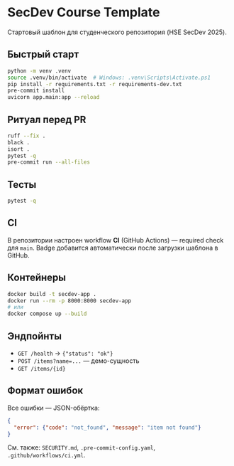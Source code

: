 # SecDev Course Template

Стартовый шаблон для студенческого репозитория (HSE SecDev 2025).

## Быстрый старт
```bash
python -m venv .venv
source .venv/bin/activate  # Windows: .venv\Scripts\Activate.ps1
pip install -r requirements.txt -r requirements-dev.txt
pre-commit install
uvicorn app.main:app --reload
```

## Ритуал перед PR
```bash
ruff --fix .
black .
isort .
pytest -q
pre-commit run --all-files
```

## Тесты
```bash
pytest -q
```

## CI
В репозитории настроен workflow **CI** (GitHub Actions) — required check для `main`.
Badge добавится автоматически после загрузки шаблона в GitHub.

## Контейнеры
```bash
docker build -t secdev-app .
docker run --rm -p 8000:8000 secdev-app
# или
docker compose up --build
```

## Эндпойнты
- `GET /health` → `{"status": "ok"}`
- `POST /items?name=...` — демо-сущность
- `GET /items/{id}`

## Формат ошибок
Все ошибки — JSON-обёртка:
```json
{
  "error": {"code": "not_found", "message": "item not found"}
}
```

См. также: `SECURITY.md`, `.pre-commit-config.yaml`, `.github/workflows/ci.yml`.
